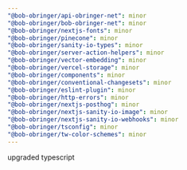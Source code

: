 ```yaml
---
"@bob-obringer/api-obringer-net": minor
"@bob-obringer/bob-obringer-net": minor
"@bob-obringer/nextjs-fonts": minor
"@bob-obringer/pinecone": minor
"@bob-obringer/sanity-io-types": minor
"@bob-obringer/server-action-helpers": minor
"@bob-obringer/vector-embedding": minor
"@bob-obringer/vercel-storage": minor
"@bob-obringer/components": minor
"@bob-obringer/conventional-changesets": minor
"@bob-obringer/eslint-plugin": minor
"@bob-obringer/http-errors": minor
"@bob-obringer/nextjs-posthog": minor
"@bob-obringer/nextjs-sanity-io-image": minor
"@bob-obringer/nextjs-sanity-io-webhooks": minor
"@bob-obringer/tsconfig": minor
"@bob-obringer/tw-color-schemes": minor
---
```


upgraded typescript

